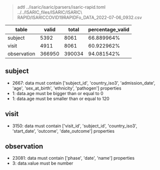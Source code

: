 >adtl ../isaric/isaric/parsers/isaric-rapid.toml ../../ISARIC_files/ISARIC/ISARIC\ RAPID/ISARICCOVID19RAPIDFo_DATA_2022-07-06_0932.csv

|table          |valid  |total  |percentage_valid|
|---------------|-------|-------|----------------|
|subject        |5392   |8061   |66.889964% |
|visit          |4911   |8061   |60.922962% |
|observation    |366950 |390034 |94.081542% |

## subject

* 2667: data must contain ['subject_id', 'country_iso3', 'admission_date', 'age', 'sex_at_birth', 'ethnicity', 'pathogen'] properties
* 1: data.age must be bigger than or equal to 0
* 1: data.age must be smaller than or equal to 120

## visit

* 3150: data must contain ['visit_id', 'subject_id', 'country_iso3', 'start_date', 'outcome', 'date_outcome'] properties

## observation

* 23081: data must contain ['phase', 'date', 'name'] properties
* 3: data.value must be number
